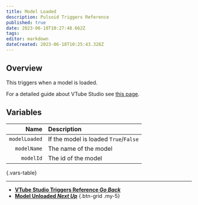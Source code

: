 ```yaml
---
title: Model Loaded
description: Pulsoid Triggers Reference
published: true
date: 2023-06-18T10:27:48.662Z
tags: 
editor: markdown
dateCreated: 2023-06-18T10:25:43.328Z
---
```


## Overview
This triggers when a model is loaded.

For a detailed guide about VTube Studio see [this page](/Integrations/VTube-Studio).

## Variables
Name | Description
----:|:------------
`modelLoaded` | If the model is loaded `True`/`False`
`modelName` | The name of the model
`modelId` | The id of the model
{.vars-table}

---

- [<i class="mdi mdi-chevron-left"></i>**VTube Studio Triggers Reference *Go Back***](/Triggers/VTube-Studio)
- [<i class="mdi mdi-close" style="color: #ff99cc;"></i> **Model Unloaded *Next Up***](/Triggers/VTube-Studio/Model-Unloaded)
{.btn-grid .my-5}